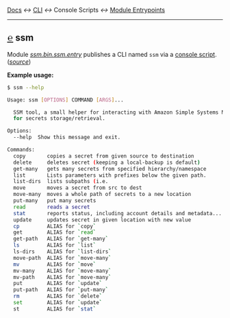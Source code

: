 
[tooltip-package-entrypoints]: ## "Console Script Entrypoint"
[tooltip-module-entrypoints]: ## "Module Entrypoint"

[Docs](../) *↔* [CLI](README.md) *↔* Console Scripts *↔* [Module Entrypoints](README.md#module-entrypoints)

---------------------------------------------------







## [**℮**][tooltip-package-entrypoints] ssm

Module [*ssm.bin.ssm.entry*](/src/ssm/bin/ssm.py) publishes a CLI named `ssm` via a [console script](https://python-packaging.readthedocs.io/en/latest/command-line-scripts.html#the-console-scripts-entry-point). (*[source](/src/ssm/bin/ssm.py)*)

**Example usage:**

```bash
$ ssm --help

Usage: ssm [OPTIONS] COMMAND [ARGS]...

  SSM tool, a small helper for interacting with Amazon Simple Systems Manager
  for secrets storage/retrieval.

Options:
  --help  Show this message and exit.

Commands:
  copy       copies a secret from given source to destination
  delete     deletes secret (keeping a local-backup is default)
  get-many   gets many secrets from specified hierarchy/namespace
  list       Lists parameters with prefixes below the given path.
  list-dirs  lists subpaths (i.e.
  move       moves a secret from src to dest
  move-many  moves a whole path of secrets to a new location
  put-many   put many secrets
  read       reads a secret
  stat       reports status, including account details and metadata...
  update     updates secret in given location with new value
  cp         ALIAS for `copy`
  get        ALIAS for `read`
  get-path   ALIAS for `get-many`
  ls         ALIAS for `list`
  ls-dirs    ALIAS for `list-dirs`
  move-path  ALIAS for `move-many`
  mv         ALIAS for `move`
  mv-many    ALIAS for `move-many`
  mv-path    ALIAS for `move-many`
  put        ALIAS for `update`
  put-path   ALIAS for `put-many`
  rm         ALIAS for `delete`
  set        ALIAS for `update`
  st         ALIAS for `stat`
```
